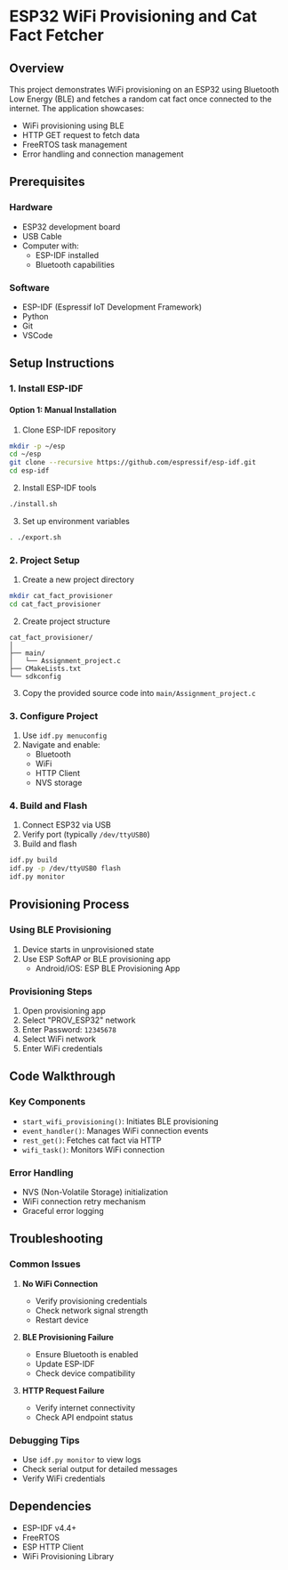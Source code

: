 # ESP32 WiFi Provisioning and Cat Fact Fetcher

## Overview

This project demonstrates WiFi provisioning on an ESP32 using Bluetooth Low Energy (BLE) and fetches a random cat fact once connected to the internet. The application showcases:
- WiFi provisioning using BLE
- HTTP GET request to fetch data
- FreeRTOS task management
- Error handling and connection management

## Prerequisites

### Hardware
- ESP32 development board
- USB Cable
- Computer with:
  - ESP-IDF installed
  - Bluetooth capabilities

### Software
- ESP-IDF (Espressif IoT Development Framework)
- Python
- Git
- VSCode

## Setup Instructions

### 1. Install ESP-IDF

#### Option 1: Manual Installation
1. Clone ESP-IDF repository
```bash
mkdir -p ~/esp
cd ~/esp
git clone --recursive https://github.com/espressif/esp-idf.git
cd esp-idf
```

2. Install ESP-IDF tools
```bash
./install.sh
```

3. Set up environment variables
```bash
. ./export.sh
```

### 2. Project Setup

1. Create a new project directory
```bash
mkdir cat_fact_provisioner
cd cat_fact_provisioner
```

2. Create project structure
```
cat_fact_provisioner/
│
├── main/
│   └── Assignment_project.c
├── CMakeLists.txt
└── sdkconfig
```

3. Copy the provided source code into `main/Assignment_project.c`

### 3. Configure Project

1. Use `idf.py menuconfig`
2. Navigate and enable:
   - Bluetooth
   - WiFi
   - HTTP Client
   - NVS storage

### 4. Build and Flash

1. Connect ESP32 via USB
2. Verify port (typically `/dev/ttyUSB0`)
3. Build and flash
```bash
idf.py build
idf.py -p /dev/ttyUSB0 flash
idf.py monitor
```

## Provisioning Process

### Using BLE Provisioning

1. Device starts in unprovisioned state
2. Use ESP SoftAP or BLE provisioning app
   - Android/iOS: ESP BLE Provisioning App

### Provisioning Steps

1. Open provisioning app
2. Select "PROV_ESP32" network
3. Enter Password: `12345678`
4. Select WiFi network
5. Enter WiFi credentials

## Code Walkthrough

### Key Components

- `start_wifi_provisioning()`: Initiates BLE provisioning
- `event_handler()`: Manages WiFi connection events
- `rest_get()`: Fetches cat fact via HTTP
- `wifi_task()`: Monitors WiFi connection

### Error Handling

- NVS (Non-Volatile Storage) initialization
- WiFi connection retry mechanism
- Graceful error logging

## Troubleshooting

### Common Issues

1. **No WiFi Connection**
   - Verify provisioning credentials
   - Check network signal strength
   - Restart device

2. **BLE Provisioning Failure**
   - Ensure Bluetooth is enabled
   - Update ESP-IDF
   - Check device compatibility

3. **HTTP Request Failure**
   - Verify internet connectivity
   - Check API endpoint status

### Debugging Tips

- Use `idf.py monitor` to view logs
- Check serial output for detailed messages
- Verify WiFi credentials

## Dependencies

- ESP-IDF v4.4+
- FreeRTOS
- ESP HTTP Client
- WiFi Provisioning Library
